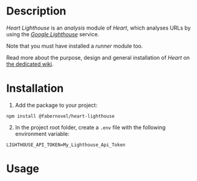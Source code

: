 # Description

_Heart Lighthouse_ is an _analysis_ module of _Heart_, which analyses URLs by using the _[Google Lighthouse](https://developers.google.com/web/tools/lighthouse/)_ service.

Note that you must have installed a _runner_ module too.

Read more about the purpose, design and general installation of _Heart_ on [the dedicated wiki](https://gitlab.com/fabernovel/heart/wikis/What-is-Heart).

# Installation

1. Add the package to your project:

```shell
npm install @fabernovel/heart-lighthouse
```

2. In the project root folder, create a `.env` file with the following environment variable:

```dotenv
LIGHTHOUSE_API_TOKEN=My_Lighthouse_Api_Token
```

# Usage
